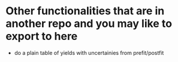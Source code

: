# Other functionalities that are in another repo and you may like to export to here


- do a plain table of yields with uncertainies from prefit/postfit
